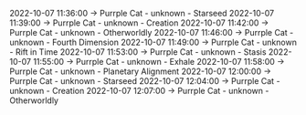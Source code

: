 2022-10-07 11:36:00 -> Purrple Cat - unknown - Starseed
2022-10-07 11:39:00 -> Purrple Cat - unknown - Creation
2022-10-07 11:42:00 -> Purrple Cat - unknown - Otherworldly
2022-10-07 11:46:00 -> Purrple Cat - unknown - Fourth Dimension
2022-10-07 11:49:00 -> Purrple Cat - unknown - Rift in Time
2022-10-07 11:53:00 -> Purrple Cat - unknown - Stasis
2022-10-07 11:55:00 -> Purrple Cat - unknown - Exhale
2022-10-07 11:58:00 -> Purrple Cat - unknown - Planetary Alignment
2022-10-07 12:00:00 -> Purrple Cat - unknown - Starseed
2022-10-07 12:04:00 -> Purrple Cat - unknown - Creation
2022-10-07 12:07:00 -> Purrple Cat - unknown - Otherworldly
